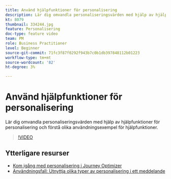 ```yaml
---
title: Använd hjälpfunktioner för personalisering
description: Lär dig omvandla personaliseringsvärden med hjälp av hjälpfunktioner för personalisering och förstå olika användningsexempel för hjälpfunktioner.
kt: 8079
thumbnail: 334244.jpg
feature: Personalisering
doc-type: feature video
team: PM
role: Business Practitioner
level: Beginner
source-git-commit: 71fc3f87f0292f943b7c0b1db397848112b01223
workflow-type: tm+mt
source-wordcount: '82'
ht-degree: 3%

---
```



# Använd hjälpfunktioner för personalisering

Lär dig omvandla personaliseringsvärden med hjälp av hjälpfunktioner för personalisering och förstå olika användningsexempel för hjälpfunktioner.

>[!VIDEO](https://video.tv.adobe.com/v/334244?quality=12)

## Ytterligare resurser

* [Kom igång med personalisering i Journey Optimizer](https://experienceleague.adobe.com/docs/journey-optimizer/using/create-messages/personalization/personalize.html)
* [Användningsfall: Utnyttja olika typer av personalisering i ett meddelande](https://experienceleague.adobe.com/docs/journey-optimizer/using/create-messages/personalization/personalization-use-case.html)
